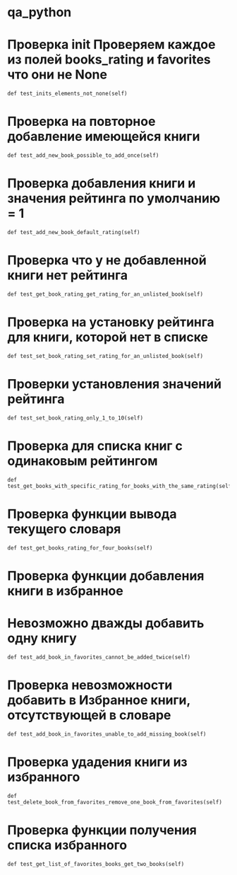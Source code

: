 # qa_python

# Проверка __init__ Проверяем каждое из полей books_rating и favorites что они не None
    def test_inits_elements_not_none(self)

# Проверка на повторное добавление имеющейся книги
    def test_add_new_book_possible_to_add_once(self)

# Проверка добавления книги и значения рейтинга по умолчанию = 1
    def test_add_new_book_default_rating(self)

# Проверка что у не добавленной книги нет рейтинга
    def test_get_book_rating_get_rating_for_an_unlisted_book(self)

# Проверка на установку рейтинга для книги, которой нет в списке
    def test_set_book_rating_set_rating_for_an_unlisted_book(self)

# Проверки установления значений рейтинга
    def test_set_book_rating_only_1_to_10(self)

# Проверка для списка книг с одинаковым рейтингом
    def test_get_books_with_specific_rating_for_books_with_the_same_rating(self)

# Проверка функции вывода текущего словаря
    def test_get_books_rating_for_four_books(self)

# Проверка функции добавления книги в избранное
# Невозможно дважды добавить одну книгу
    def test_add_book_in_favorites_cannot_be_added_twice(self)

# Проверка невозможности добавить в Избранное книги, отсутствующей в словаре
    def test_add_book_in_favorites_unable_to_add_missing_book(self)

# Проверка удадения книги из избранного
    def test_delete_book_from_favorites_remove_one_book_from_favorites(self)

# Проверка функции получения списка избранного
    def test_get_list_of_favorites_books_get_two_books(self)

